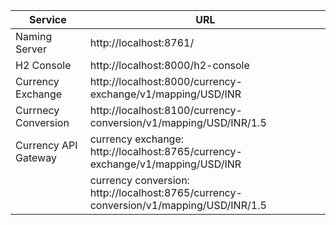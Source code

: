 
|Service                        |URL                                                                                    |
|-------------------------------|---------------------------------------------------------------------------------------|
|Naming Server                  |http://localhost:8761/                                                                 |
|H2 Console                     |http://localhost:8000/h2-console                                                       |
|Currency Exchange              |http://localhost:8000/currency-exchange/v1/mapping/USD/INR                             |
|Currnecy Conversion            |http://localhost:8100/currency-conversion/v1/mapping/USD/INR/1.5                       |
|Currency API Gateway           |currency exchange: http://localhost:8765/currency-exchange/v1/mapping/USD/INR          |
|                               |currency conversion: http://localhost:8765/currency-conversion/v1/mapping/USD/INR/1.5  |                                                          

